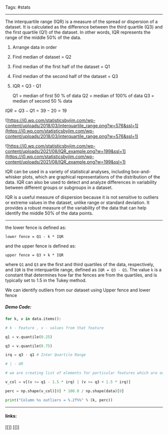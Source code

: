 
Tags: #stats 

------------------------------------------

The interquartile range (IQR) is a measure of the spread or dispersion of a dataset. It is calculated as the difference between the third quartile (Q3) and the first quartile (Q1) of the dataset. In other words, IQR represents the range of the middle 50% of the data.

1. Arrange data in order
2. Find median of dataset = Q2
3. Find median of the first half of the dataset = Q1
4. Find median of the second half of the dataset = Q3
5. IQR = Q3 - Q1

	Q1 = median of first 50 % of data
	Q2 = median of 100% of data
	Q3 = median of second 50 % data

$IQR = Q3 - Q1 = 39 - 20 = 19$

![https://i0.wp.com/statisticsbyjim.com/wp-content/uploads/2018/03/interquartile_range.png?w=576&ssl=1](https://i0.wp.com/statisticsbyjim.com/wp-content/uploads/2018/03/interquartile_range.png?w=576&ssl=1)

![https://i0.wp.com/statisticsbyjim.com/wp-content/uploads/2021/08/IQR_example.png?w=199&ssl=1](https://i0.wp.com/statisticsbyjim.com/wp-content/uploads/2021/08/IQR_example.png?w=199&ssl=1)

IQR can be used in a variety of statistical analyses, including box-and-whisker plots, which are graphical representations of the distribution of the data. IQR can also be used to detect and analyze differences in variability between different groups or subgroups in a dataset.

IQR is a useful measure of dispersion because it is not sensitive to outliers or extreme values in the dataset, unlike range or standard deviation. It provides a robust measure of the variability of the data that can help identify the middle 50% of the data points.

--- 

the lower fence is defined as:

`lower fence = Q1 - k * IQR`

and the upper fence is defined as:

`upper fence = Q3 + k * IQR`

where `Q1` and `Q3` are the first and third quartiles of the data, respectively, and `IQR` is the interquartile range, defined as `IQR = Q3 - Q1`. The value `k` is a constant that determines how far the fences are from the quartiles, and is typically set to 1.5 in the Tukey method.

We can identify outliers from our dataset using Upper fence and lower fence 
##### Demo Code:
```python
for k, v in data.items():

# k - Feature , v - values from that feature

q1 = v.quantile(0.25)

q3 = v.quantile(0.75)

irq = q3 - q1 # Inter Quartile Range

# | - OR

# we are creating list of elements for particular features which are outside of IQR

v_col = v[(v <= q1 - 1.5 * irq) | (v >= q3 + 1.5 * irq)]

perc = np.shape(v_col)[0] * 100.0 / np.shape(data)[0]

print("Column %s outliers = %.2f%%" % (k, perc))

```


---------------------
#### links:
[[]]
[[]]